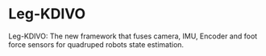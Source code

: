 # Leg-KDIVO
Leg-KDIVO: The new framework that fuses camera, IMU, Encoder and foot force sensors for quadruped robots state estimation.
